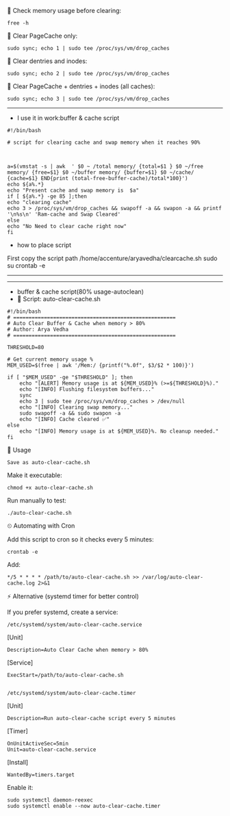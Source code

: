 🔹 Check memory usage before clearing:
```
free -h
```
🔹 Clear PageCache only:
```
sudo sync; echo 1 | sudo tee /proc/sys/vm/drop_caches
```
🔹 Clear dentries and inodes:
```
sudo sync; echo 2 | sudo tee /proc/sys/vm/drop_caches
```

🔹 Clear PageCache + dentries + inodes (all caches):
```
sudo sync; echo 3 | sudo tee /proc/sys/vm/drop_caches
```
---

- I use it in work:buffer & cache script
```
#!/bin/bash

# script for clearing cache and swap memory when it reaches 90%

 

a=$(vmstat -s | awk  ' $0 ~ /total memory/ {total=$1 } $0 ~/free memory/ {free=$1} $0 ~/buffer memory/ {buffer=$1} $0 ~/cache/ {cache=$1} END{print (total-free-buffer-cache)/total*100}')
echo ${a%.*}
echo "Present cache and swap memory is  $a"
if [ ${a%.*} -ge 85 ];then
echo "clearing cache"
echo 3 > /proc/sys/vm/drop_caches && swapoff -a && swapon -a && printf '\n%s\n' 'Ram-cache and Swap Cleared'
else
echo "No Need to clear cache right now"
fi
```

- how to place script


First copy the script path
/home/accenture/aryavedha/clearcache.sh
sudo su
crontab -e
* * * * * 
---
- buffer & cache script(80% usage-autoclean)
- 📝 Script: auto-clear-cache.sh
```
#!/bin/bash
# =====================================================
# Auto Clear Buffer & Cache when memory > 80%
# Author: Arya Vedha
# =====================================================

THRESHOLD=80

# Get current memory usage %
MEM_USED=$(free | awk '/Mem:/ {printf("%.0f", $3/$2 * 100)}')

if [ "$MEM_USED" -ge "$THRESHOLD" ]; then
    echo "[ALERT] Memory usage is at ${MEM_USED}% (>=${THRESHOLD}%)."
    echo "[INFO] Flushing filesystem buffers..."
    sync
    echo 3 | sudo tee /proc/sys/vm/drop_caches > /dev/null
    echo "[INFO] Clearing swap memory..."
    sudo swapoff -a && sudo swapon -a
    echo "[INFO] Cache cleared ✅"
else
    echo "[INFO] Memory usage is at ${MEM_USED}%. No cleanup needed."
fi
```

🔧 Usage
```
Save as auto-clear-cache.sh
```
Make it executable:
```
chmod +x auto-clear-cache.sh
```

Run manually to test:
```
./auto-clear-cache.sh
```
⏲ Automating with Cron

Add this script to cron so it checks every 5 minutes:
```
crontab -e
```

Add:
```
*/5 * * * * /path/to/auto-clear-cache.sh >> /var/log/auto-clear-cache.log 2>&1
```
⚡ Alternative (systemd timer for better control)

If you prefer systemd, create a service:
```
/etc/systemd/system/auto-clear-cache.service
```
[Unit]
```
Description=Auto Clear Cache when memory > 80%
```
[Service]
```
ExecStart=/path/to/auto-clear-cache.sh


/etc/systemd/system/auto-clear-cache.timer
```

[Unit]
```
Description=Run auto-clear-cache script every 5 minutes
```

[Timer]
```
OnUnitActiveSec=5min
Unit=auto-clear-cache.service
```

[Install]
```
WantedBy=timers.target
```

Enable it:
```
sudo systemctl daemon-reexec
sudo systemctl enable --now auto-clear-cache.timer
```
